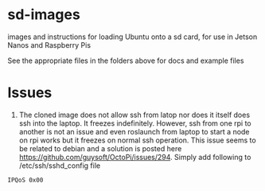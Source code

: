 # sd-images
images and instructions for loading Ubuntu onto a sd card, for use in Jetson Nanos and Raspberry Pis

See the appropriate files in the folders above for docs and example files


# Issues
1. The cloned image does not allow ssh from latop nor does it itself does ssh into the laptop. It freezes indefinitely. However, ssh from one rpi to another is not an issue and even roslaunch from laptop to start a node on rpi works but it freezes on normal ssh operation. This issue seems to be related to debian and a solution is posted here https://github.com/guysoft/OctoPi/issues/294. Simply add following to /etc/ssh/sshd_config file
```
IPQoS 0x00
```

